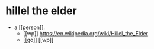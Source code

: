# hillel the elder

- a [[person]].
  - [[wp]] https://en.wikipedia.org/wiki/Hillel_the_Elder
  - [[go]] [[wp]]


